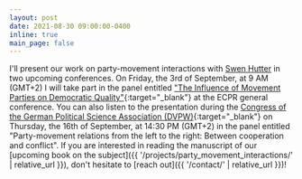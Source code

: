 ```yaml
---
layout: post
date: 2021-08-30 09:00:00-0400
inline: true
main_page: false
---
```


I'll present our work on party-movement interactions with [Swen Hutter](https://www.swen-hutter.eu/) in two upcoming conferences. On Friday, the 3rd of September, at 9 AM (GMT+2) I will take part in the panel entitled ["The Influence of Movement Parties on Democratic Quality"](https://ecpr.eu/Events/Event/PanelDetails/10741){:target="_blank"} at the ECPR general conference. You can also listen to the presentation during the [Congress of the German Political Science Association (DVPW)](https://www.dvpw.de/kongress/programm){:target="_blank"} on Thursday, the 16th of September, at 14:30 PM (GMT+2) in the panel entitled "Party-movement relations from the left to the right: Between cooperation and conflict". If you are interested in reading the manuscript of our [upcoming book on the subject]({{ '/projects/party_movement_interactions/' | relative_url }}), don't hesitate to [reach out]({{ '/contact/' | relative_url }})!


